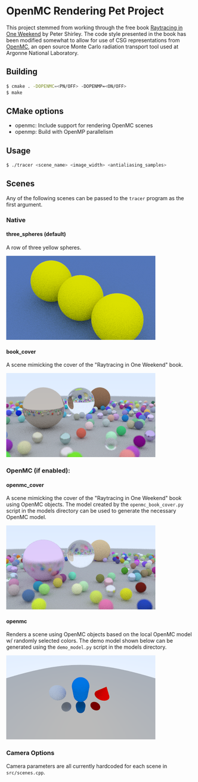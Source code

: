 # OpenMC Rendering Pet Project

This project stemmed from working through the free book [Raytracing in One Weekend](https://raytracing.github.io/books/RayTracingInOneWeekend.html) by Peter Shirley. The code style presented in the book has been modified somewhat to allow for use of CSG representations from [OpenMC](https://github.com/openmc-dev/openmc/), an open source Monte Carlo radiation transport tool used at Argonne National Laboratory.

## Building

```bash
$ cmake . -DOPENMC=<PN/OFF> -DOPENMP=<ON/OFF>
$ make
```

## CMake options

  - openmc: Include support for rendering OpenMC scenes
  - openmp: Build with OpenMP parallelism

## Usage

```bash
$ ./tracer <scene_name> <image_width> <antialiasing_samples>
```

## Scenes

Any of the following scenes can be passed to the `tracer` program as the first argument.

### Native

#### three_spheres (default)

A row of three yellow spheres.

![Three Spheres](https://github.com/pshriwise/openmc_render/blob/master/images/three_spheres.png)

#### book_cover

A scene mimicking the cover of the "Raytracing in One Weekend" book.

![Book Cover](https://github.com/pshriwise/openmc_render/blob/master/images/book_cover.png)

### OpenMC (if enabled):
#### openmc_cover

A scene mimicking the cover of the "Raytracing in One Weekend" book using OpenMC objects. The
model created by the `openmc_book_cover.py` script in the models directory can be used to
generate the necessary OpenMC model.

  ![OpenMC Book Cover](https://github.com/pshriwise/openmc_render/blob/master/images/openmc_book_cover.png)
#### openmc

Renders a scene using OpenMC objects based on the local OpenMC model w/ randomly selected colors. The demo model
shown below can be generated using the `demo_model.py` script in the models directory.

  ![OpenMC General Demo](https://github.com/pshriwise/openmc_render/blob/master/images/openmc_demo.png)


### Camera Options

Camera parameters are all currently hardcoded for each scene in `src/scenes.cpp`.

